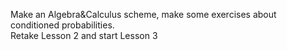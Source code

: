 Make an Algebra&Calculus scheme, make some exercises about conditioned probabilities.
<br>Retake Lesson 2 and start Lesson 3

